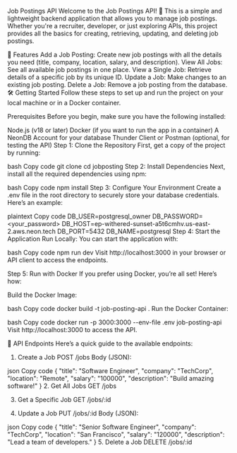 Job Postings API
Welcome to the Job Postings API! 🎉 This is a simple and lightweight backend application that allows you to manage job postings. Whether you're a recruiter, developer, or just exploring APIs, this project provides all the basics for creating, retrieving, updating, and deleting job postings.

🌟 Features
Add a Job Posting: Create new job postings with all the details you need (title, company, location, salary, and description).
View All Jobs: See all available job postings in one place.
View a Single Job: Retrieve details of a specific job by its unique ID.
Update a Job: Make changes to an existing job posting.
Delete a Job: Remove a job posting from the database.
🛠️ Getting Started
Follow these steps to set up and run the project on your local machine or in a Docker container.

Prerequisites
Before you begin, make sure you have the following installed:

Node.js (v18 or later)
Docker (if you want to run the app in a container)
A NeonDB Account for your database
Thunder Client or Postman (optional, for testing the API)
Step 1: Clone the Repository
First, get a copy of the project by running:

bash
Copy code
git clone <repository-url>
cd jobposting
Step 2: Install Dependencies
Next, install all the required dependencies using npm:

bash
Copy code
npm install
Step 3: Configure Your Environment
Create a .env file in the root directory to securely store your database credentials. Here’s an example:

plaintext
Copy code
DB_USER=postgresql_owner
DB_PASSWORD=<your_password>
DB_HOST=ep-withered-sunset-a5t6cmhv.us-east-2.aws.neon.tech
DB_PORT=5432
DB_NAME=postgresql
Step 4: Start the Application
Run Locally:
You can start the application with:

bash
Copy code
npm run dev
Visit http://localhost:3000 in your browser or API client to access the endpoints.

Step 5: Run with Docker
If you prefer using Docker, you’re all set! Here’s how:

Build the Docker Image:

bash
Copy code
docker build -t job-posting-api .
Run the Docker Container:

bash
Copy code
docker run -p 3000:3000 --env-file .env job-posting-api
Visit http://localhost:3000 to access the API.

🚀 API Endpoints
Here’s a quick guide to the available endpoints:

1. Create a Job
POST /jobs
Body (JSON):

json
Copy code
{
    "title": "Software Engineer",
    "company": "TechCorp",
    "location": "Remote",
    "salary": "100000",
    "description": "Build amazing software!"
}
2. Get All Jobs
GET /jobs

3. Get a Specific Job
GET /jobs/:id

4. Update a Job
PUT /jobs/:id
Body (JSON):

json
Copy code
{
    "title": "Senior Software Engineer",
    "company": "TechCorp",
    "location": "San Francisco",
    "salary": "120000",
    "description": "Lead a team of developers."
}
5. Delete a Job
DELETE /jobs/:id

